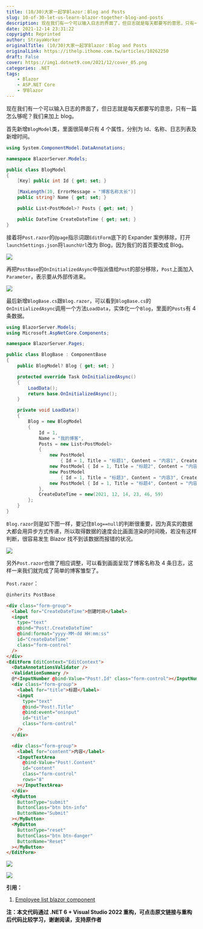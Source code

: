 ```yaml
---
title: (10/30)大家一起学Blazor：Blog and Posts
slug: 10-of-30-let-us-learn-blazor-together-blog-and-posts
description: 现在我们有一个可以输入日志的界面了，但日志就是每天都要写的意思，只有一篇怎么够呢？我们来加上blog。
date: 2021-12-14 23:31:22
copyright: Reprinted
author: StrayaWorker
originalTitle: (10/30)大家一起学Blazor：Blog and Posts
originalLink: https://ithelp.ithome.com.tw/articles/10262250
draft: False
cover: https://img1.dotnet9.com/2021/12/cover_05.png
categories: .NET
tags: 
    - Blazor
    - ASP.NET Core
    - 学Blazor
---
```


现在我们有一个可以输入日志的界面了，但日志就是每天都要写的意思，只有一篇怎么够呢？我们来加上 blog。

首先新增`BlogModel`类，里面很简单只有 4 个属性，分别为 Id、名称、日志列表及新增时间。

```C#
using System.ComponentModel.DataAnnotations;

namespace BlazorServer.Models;

public class BlogModel
{
	[Key] public int Id { get; set; }

	[MaxLength(10, ErrorMessage = "博客名称太长")]
	public string? Name { get; set; }

	public List<PostModel>? Posts { get; set; }

	public DateTime CreateDateTime { get; set; }
}
```

接着将`Post.razor`的`@page`指示词跟`EditForm`底下的 Expander 案例移除，打开`launchSettings.json`将`launchUrl`改为 Blog，因为我们的首页要改成 Blog。

![](https://img1.dotnet9.com/2021/12/1601.png)

再把`PostBase`的`OnInitializedAsync`中指派值给`Post`的部分移除，`Post`上面加入`Parameter`，表示要从外部传进来。

![](https://img1.dotnet9.com/2021/12/1602.png)

最后新增`BlogBase.cs`跟`Blog.razor`，可以看到`BlogBase.cs`的`OnInitializedAsync`调用一个方法`LoadData`，实体化一个`Blog`，里面的`Posts`有 4 条数据。

```C#
using BlazorServer.Models;
using Microsoft.AspNetCore.Components;

namespace BlazorServer.Pages;

public class BlogBase : ComponentBase
{
	public BlogModel? Blog { get; set; }

	protected override Task OnInitializedAsync()
	{
		LoadData();
		return base.OnInitializedAsync();
	}

	private void LoadData()
	{
		Blog = new BlogModel
		{
			Id = 1,
			Name = "我的博客",
			Posts = new List<PostModel>
			{
				new PostModel
					{ Id = 1, Title = "标题1", Content = "内容1", CreateDateTime = new(2021, 12, 11, 10, 20, 50) },
				new PostModel { Id = 1, Title = "标题2", Content = "内容2", CreateDateTime = new(2021, 12, 12, 9, 13, 15) },
				new PostModel
					{ Id = 1, Title = "标题3", Content = "内容3", CreateDateTime = new(2021, 12, 13, 20, 31, 26) },
				new PostModel { Id = 1, Title = "标题4", Content = "内容4", CreateDateTime = new(2021, 12, 14, 22, 15, 27) }
			},
			CreateDateTime = new(2021, 12, 14, 23, 46, 59)
		};
	}
}
```

`Blog.razor`则是如下图一样，要记住`Blog==null`的判断很重要，因为真实的数据大都会用异步方式传递，所以取得数据的速度会比画面渲染的时间晚，若没有这样判断，很容易发生 Blazor 找不到该数据而报错的状况。

![](https://img1.dotnet9.com/2021/12/1603.png)

另外`Post.razor`也做了相应调整，可以看到画面呈现了博客名称及 4 条日志，这样一来我们就完成了简单的博客雏型了。

`Post.razor`：

```html
@inherits PostBase

<div class="form-group">
  <label for="CreateDateTime">创建时间</label>
  <input
    type="text"
    @bind="Post!.CreateDateTime"
    @bind:format="yyyy-MM-dd HH:mm:ss"
    id="CreateDateTime"
    class="form-control"
  />
</div>
<EditForm EditContext="EditContext">
  <DataAnnotationsValidator />
  <ValidationSummary />
  @*<InputNumber @bind-Value="Post!.Id" class="form-control"></InputNumber>*@
  <div class="form-group">
    <label for="title">标题</label>
    <input
      type="text"
      @bind="Post!.Title"
      @bind:event="oninput"
      id="title"
      class="form-control"
    />
  </div>

  <div class="form-group">
    <label for="content">内容</label>
    <InputTextArea
      @bind-Value="Post!.Content"
      id="content"
      class="form-control"
      rows="8"
    ></InputTextArea>
  </div>
  <MyButton
    ButtonType="submit"
    ButtonClass="btn btn-info"
    ButtonName="Submit"
  ></MyButton>
  <MyButton
    ButtonType="reset"
    ButtonClass="btn btn-danger"
    ButtonName="Reset"
  ></MyButton>
</EditForm>
```

![](https://img1.dotnet9.com/2021/12/1604.png)

![](https://img1.dotnet9.com/2021/12/1605.png)

**引用：**

1. [Employee list blazor component](https://www.youtube.com/watch?v=_vqolzW5emY)

**注：本文代码通过 .NET 6 + Visual Studio 2022 重构，可点击原文链接与重构后代码比较学习，谢谢阅读，支持原作者**
